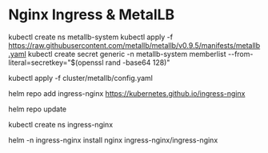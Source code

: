 # Nginx Ingress & MetalLB



kubectl create ns metallb-system
kubectl apply -f https://raw.githubusercontent.com/metallb/metallb/v0.9.5/manifests/metallb.yaml
kubectl create secret generic -n metallb-system memberlist --from-literal=secretkey="$(openssl rand -base64 128)"

kubectl apply -f cluster/metallb/config.yaml

helm repo add ingress-nginx https://kubernetes.github.io/ingress-nginx

helm repo update

kubectl create ns ingress-nginx

helm -n ingress-nginx install nginx ingress-nginx/ingress-nginx

